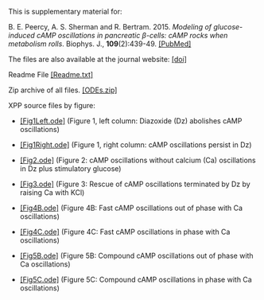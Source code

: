 
This is supplementary material for:

B. E. Peercy, A. S. Sherman and R. Bertram. 2015. *Modeling of glucose-induced cAMP oscillations in pancreatic β-cells: cAMP rocks when metabolism rolls*. Biophys. J., __109__(2):439-49. [[PubMed]](https://pubmed.ncbi.nlm.nih.gov/26200880/)

The files are also available at the journal website: [[doi]](https://www.cell.com/biophysj/fulltext/S0006-3495(15)00607-4)

Readme File [[Readme.txt]](Readme.txt)

Zip archive of all files. [[ODEs.zip]](ODEs.zip)

XPP source files by figure:

*	[[Fig1Left.ode]](Fig1Left.ode) (Figure 1, left column: Diazoxide (Dz) abolishes cAMP oscillations)

*	[[Fig1Right.ode]](Fig1Right.ode) (Figure 1, right column: cAMP oscillations persist in Dz)

*	[[Fig2.ode]](Fig2.ode) (Figure 2: cAMP oscillations without calcium (Ca) oscillations in Dz plus stimulatory glucose)

*	[[Fig3.ode]](Fig3.ode) (Figure 3: Rescue of cAMP oscillations terminated by Dz by raising Ca with KCl)

*	[[Fig4B.ode]](Fig4B.ode) (Figure 4B: Fast cAMP oscillations out of phase with Ca oscillations)

*	[[Fig4C.ode]](Fig4C.ode) (Figure 4C: Fast cAMP oscillations in phase with Ca oscillations)

*	[[Fig5B.ode]](Fig5B.ode) (Figure 5B: Compound cAMP oscillations out of phase with Ca oscillations)

*	[[Fig5C.ode]](Fig5C.ode) (Figure 5C: Compound cAMP oscillations in phase with Ca oscillations)

